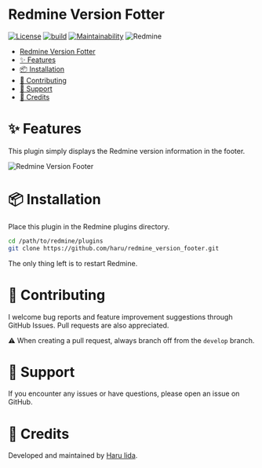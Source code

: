 # Redmine Version Fotter

[![License](https://img.shields.io/badge/license-MIT-blue.svg)](LICENSE.md)
[![build](https://github.com/haru/redmine_version_footer/actions/workflows/build.yml/badge.svg)](https://github.com/haru/redmine_version_footer/actions/workflows/build.yml)
[![Maintainability](https://qlty.sh/badges/a0cabed6-3c2d-4eb2-a7b0-2cd58e6fdf72/maintainability.svg)](https://qlty.sh/gh/haru/projects/redmine_version_footer)
![Redmine](https://img.shields.io/badge/redmine-5.0%2C5.1%2C6.0-blue?logo=redmine&logoColor=%23B32024&labelColor=f0f0f0&link=https%3A%2F%2Fwww.redmine.org)

- [Redmine Version Fotter](#redmine-version-fotter)
- [✨ Features](#-features)
- [📦 Installation](#-installation)
- [🤝 Contributing](#-contributing)
- [🐞 Support](#-support)
- [🌟 Credits](#-credits)

# ✨ Features

This plugin simply displays the Redmine version information in the footer.

![Redmine Version Footer](https://github.com/user-attachments/assets/b7a2e5fd-e7f2-4867-b763-1756ede247f5)

# 📦 Installation

Place this plugin in the Redmine plugins directory.

```bash
cd /path/to/redmine/plugins
git clone https://github.com/haru/redmine_version_footer.git
```

The only thing left is to restart Redmine.

# 🤝 Contributing

I welcome bug reports and feature improvement suggestions through GitHub Issues. Pull requests are also appreciated.

⚠️ When creating a pull request, always branch off from the `develop` branch.

# 🐞 Support

If you encounter any issues or have questions, please open an issue on GitHub.


# 🌟 Credits

Developed and maintained by [Haru Iida](https://github.com/haru).